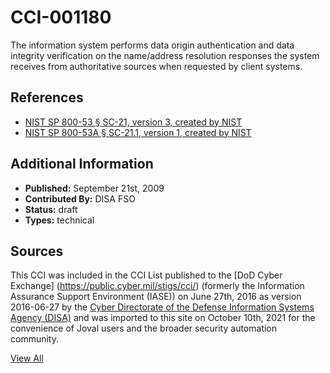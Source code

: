 # CCI-001180

The information system performs data origin authentication and data integrity verification on the name/address resolution responses the system receives from authoritative sources when requested by client systems.

## References ##

* [NIST SP 800-53 § SC-21, version 3, created by NIST](http://csrc.nist.gov/publications/PubsSPs.html)
* [NIST SP 800-53A § SC-21.1, version 1, created by NIST](http://csrc.nist.gov/publications/PubsSPs.html)


## Additional Information ##

* **Published:** September 21st, 2009
* **Contributed By:** DISA FSO
* **Status:** draft
* **Types:** technical

## Sources ##

This CCI was included in the CCI List published to the [DoD Cyber Exchange]
(https://public.cyber.mil/stigs/cci/) (formerly the Information Assurance Support Environment
(IASE)) on June 27th, 2016 as version 2016-06-27 by the [Cyber Directorate of the Defense 
Information Systems Agency (DISA)](https://public.cyber.mil/about-cyber/) and was imported to 
this site on October 10th, 2021 for the convenience of Joval users and the broader security automation community.

[View All](../README.md)
